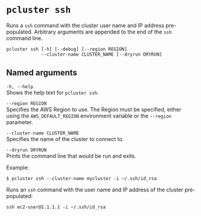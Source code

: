 # `pcluster ssh`<a name="pcluster.ssh-v3"></a>

Runs a `ssh` command with the cluster user name and IP address pre\-populated\. Arbitrary arguments are appended to the end of the `ssh` command line\.

```
pcluster ssh [-h] [--debug] [--region REGION]
             --cluster-name CLUSTER_NAME [--dryrun DRYRUN]
```

## Named arguments<a name="pcluster-v3.ssh.namedargs"></a>

`-h, --help`  
Shows the help text for `pcluster ssh`\.

`--region REGION`  
Specifies the AWS Region to use\. The Region must be specified, either using the `AWS_DEFAULT_REGION` environment variable or the `--region` parameter\.

`--cluster-name CLUSTER_NAME`  
Specifies the name of the cluster to connect to\.

`--dryrun DRYRUN`  
Prints the command line that would be run and exits\.

Example:

```
$ pcluster ssh --cluster-name mycluster -i ~/.ssh/id_rsa
```

Runs an `ssh` command with the user name and IP address of the cluster pre\-populated:

```
ssh ec2-user@1.1.1.1 -i ~/.ssh/id_rsa
```